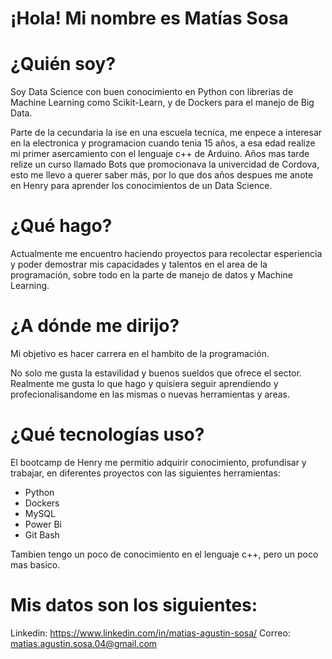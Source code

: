 # ¡Hola! Mi nombre es Matías Sosa

# ¿Quién soy?
Soy Data Science con buen conocimiento en Python con librerias de Machine Learning como Scikit-Learn, y de Dockers para el manejo de Big Data.

Parte de la cecundaria la ise en una escuela tecnica, me enpece a interesar en la electronica y programacion cuando tenia 15 años, a esa edad realize mi primer asercamiento con el lenguaje c++ de Arduino.
Años mas tarde relize un curso llamado Bots que promocionava la univercidad de Cordova, esto me llevo a querer saber más, por lo que dos años despues me anote en Henry para aprender los conocimientos de un Data Science.

# ¿Qué hago?
Actualmente me encuentro haciendo proyectos para recolectar esperiencia y poder demostrar mis capacidades y talentos en el area de la programación, sobre todo en la parte de manejo de datos y Machine Learning.

# ¿A dónde me dirijo?
Mi objetivo es hacer carrera en el hambito de la programación.

No solo me gusta la estavilidad y buenos sueldos que ofrece el sector. Realmente me gusta lo que hago y quisiera seguir aprendiendo y profecionalisandome en las mismas o nuevas herramientas y areas.

# ¿Qué tecnologías uso?
El bootcamp de Henry me permitio adquirir conocimiento, profundisar y trabajar, en diferentes proyectos con las siguientes herramientas:

- Python
- Dockers
- MySQL
- Power Bi
- Git Bash

Tambien tengo un poco de conocimiento en el lenguaje c++, pero un poco mas basico.

# Mis datos son los siguientes:

Linkedin: https://www.linkedin.com/in/matias-agustin-sosa/
Correo: matias.agustin.sosa.04@gmail.com

